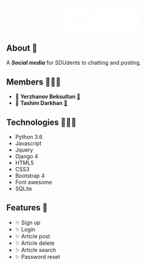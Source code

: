 <p align="center"> 
<img src="logo_sdutalk1.png" width="40%">
</p>

## About 🤔

A ___Social media___ for SDUdents to chatting and posting.

## Members 🙋🏻‍♂️

- :information_desk_person: __Yerzhanov Beksultan__ [:email:](200103513@stu.sdu.edu.kz)
- :information_desk_person: __Tashim Darkhan__ [:email:](200103208@stu.sdu.edu.kz)

## Technologies 👨🏻‍💻

- Python 3.6
- Javascript
- Jquery
- Django 4
- HTML5
- CSS3
- Bootstrap 4
- Font awesome
- SQLite

## Features :triangular_flag_on_post:

- ✨ Sign up
- ✨ Login
- ✨ Article post
- ✨ Article delete
- ✨ Article search
- ✨ Password reset